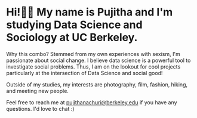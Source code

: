 # Hi!👋🏽 My name is Pujitha and I'm studying Data Science and Sociology at UC Berkeley.

Why this combo? Stemmed from my own experiences with sexism, I'm passionate about social change. I believe data science is a powerful tool to investigate social problems. Thus, I am on the lookout for cool projects particularly at the intersection of Data Science and social good!

Outside of my studies, my interests are photography, film, fashion, hiking, and meeting new people.

Feel free to reach me at pujithanachuri@berkeley.edu if you have any questions. I'd love to chat :)
